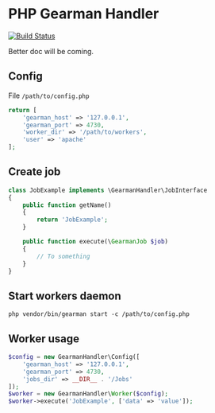 PHP Gearman Handler
===================

[![Build Status](https://travis-ci.org/gabrielbull/php-gearman-handler.svg)](https://travis-ci.org/gabrielbull/php-gearman-handler)

Better doc will be coming.

## Config

File ``/path/to/config.php``

```php
return [
    'gearman_host' => '127.0.0.1',
    'gearman_port' => 4730,
    'worker_dir' => '/path/to/workers',
    'user' => 'apache'
];
```

## Create job

```php
class JobExample implements \GearmanHandler\JobInterface
{
    public function getName()
    {
        return 'JobExample';
    }

    public function execute(\GearmanJob $job)
    {
        // To something
    }
}
```

## Start workers daemon

```shell
php vendor/bin/gearman start -c /path/to/config.php
```

## Worker usage

```php
$config = new GearmanHandler\Config([
    'gearman_host' => '127.0.0.1',
    'gearman_port' => 4730,
    'jobs_dir' => __DIR__ . '/Jobs'
]);
$worker = new GearmanHandler\Worker($config);
$worker->execute('JobExample', ['data' => 'value']);
```